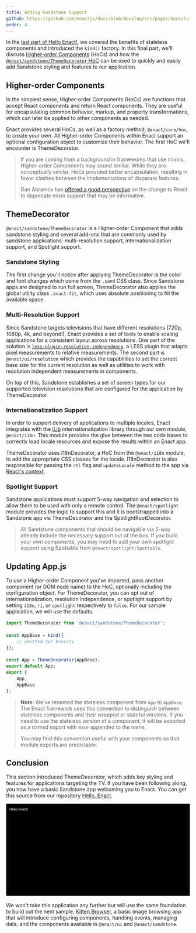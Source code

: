 ```yaml
---
title: Adding Sandstone Support
github: https://github.com/enactjs/docs/blob/develop/src/pages/docs/tutorials/tutorial-hello-enact/adding-sandstone-support/index.md
order: 4
---
```

In the [last part of Hello Enact!](../kind/), we covered the benefits of stateless components and introduced the `kind()` factory. In this final part, we'll discuss [Higher-order Components](#higher-order-components) (HoCs) and how the [`@enact/sandstone/ThemeDecorator` HoC](#themedecorator) can be used to quickly and easily add Sandstone styling and features to our application.

## Higher-order Components

In the simplest sense, Higher-order Components (HoCs) are functions that accept React components and return React components. They are useful for encapsulating common behavior, markup, and property transformations, which can later be applied to other components as needed.

Enact provides several HoCs, as well as a factory method, `@enact/core/hoc`, to create your own. All Higher-order Components within Enact support an optional configuration object to
customize their behavior. The first HoC we'll encounter is ThemeDecorator.

> If you are coming from a background in frameworks that use mixins, Higher-order Components
> may sound similar. While they are conceptually similar, HoCs provided better encapsulation,
> resulting in fewer clashes between the implementations of disparate features.
>
> Dan Abramov has [offered a good perspective](https://medium.com/@dan_abramov/mixins-are-dead-long-live-higher-order-components-94a0d2f9e750)
> on the change to React to deprecate mixin support that may be informative.

## ThemeDecorator

`@enact/sandstone/ThemeDecorator` is a Higher-order Component that adds sandstone styling and several add-ons that are commonly used by sandstone applications: multi-resolution support, internationalization support, and Spotlight support.

### Sandstone Styling

The first change you'll notice after applying ThemeDecorator is the color and font changes which come from the `.sand` CSS class. Since Sandstone apps are designed to run full screen,
ThemeDecorator also applies the global utility class `.enact-fit`, which uses absolute positioning to fill the available space.

### Multi-Resolution Support

Since Sandstone targets televisions that have different resolutions (720p, 1080p, 4k, and beyond!), Enact provides a set of tools to enable scaling applications for a consistent layout across resolutions. One part of the solution is [`less-plugin-resolution-independence`](https://github.com/enactjs/less-plugin-resolution-independence), a LESS plugin that adapts pixel measurements to relative measurements. The second part is `@enact/ui/resolution` which provides the capabilities to set the correct base size for the current resolution as well as utilities to work with resolution independent measurements in components.

On top of this, Sandstone establishes a set of screen types for our supported television resolutions that are configured for the application by ThemeDecorator.

### Internationalization Support

In order to support delivery of applications to multiple locales, Enact integrates with the [iLib](https://sourceforge.net/projects/i18nlib/) internationalization library through our own module, `@enact/i18n`. This module provides the glue between the two code bases to correctly load locale resources and expose the results within an Enact app.

ThemeDecorator uses I18nDecorator, a HoC from the `@enact/i18n` module, to add the appropriate CSS classes for the locale. I18nDecorator is also responsible for passing the `rtl` flag and `updateLocale` method to the app via [React's context](https://reactjs.org/docs/context.html).

### Spotlight Support

Sandstone applications must support 5-way navigation and selection to allow them to be used with only a remote control. The `@enact/spotlight` module provides the logic to support this and it is bootstrapped into a Sandstone app via ThemeDecorator and the SpotlightRootDecorator.

> All Sandstone components that should be navigable via 5-way already include the necessary support
> out of the box. If you build your own components, you may need to add your own spotlight support
> using Spottable from `@enact/spotlight/Spottable`.

## Updating App.js

To use a Higher-order Component you've imported, pass another component (or DOM node name) to the HoC, optionally including the configuration object. For ThemeDecorator, you can opt out of internationalization, resolution independence, or spotlight support by setting `i18n`, `ri`, or `spotlight` respectively to `false`. For our sample application, we will use the defaults.
```js
import ThemeDecorator from '@enact/sandstone/ThemeDecorator';

const AppBase = kind({
	// omitted for brevity
});

const App = ThemeDecorator(AppBase);
export default App;
export {
	App, 
	AppBase
};
```
> **Note**: We've renamed the stateless component from `App` to `AppBase`. The
> Enact framework uses this convention to distinguish between stateless components and their wrapped or stateful versions.
> If you need to use the stateless version of a component, it will be exported as a named export with
> `Base` appended to the name.
>
> You may find this convention useful with your components so that module exports are predictable.

## Conclusion

This section introduced ThemeDecorator, which adds key styling and features for applications targeting the TV. If you have been following along, you now have a basic Sandstone app welcoming you to Enact. You can get this source from our repository [Hello, Enact](https://github.com/enactjs/samples/tree/develop/tutorial-hello-enact).

![Hello Sandstone!](Hello-Sandstone.png)

We won't take this application any further but will use the same foundation to build out the next sample, [Kitten Browser](../../tutorial-kitten-browser/), a basic image browsing app that will introduce configuring components, handling events, managing data, and the components available in `@enact/ui` and `@enact/sandstone`.
